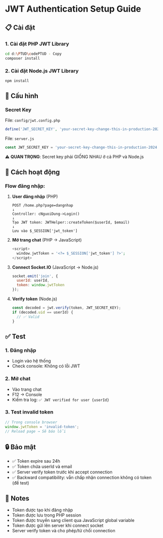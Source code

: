 # JWT Authentication Setup Guide

## 📋 Cài đặt

### 1. Cài đặt PHP JWT Library
```bash
cd d:\PTUD\codePTUD - Copy
composer install
```

### 2. Cài đặt Node.js JWT Library
```bash
npm install
```

## 🔧 Cấu hình

### Secret Key
File: `config/jwt.config.php`
```php
define('JWT_SECRET_KEY', 'your-secret-key-change-this-in-production-2024');
```

File: `server.js`
```javascript
const JWT_SECRET_KEY = 'your-secret-key-change-this-in-production-2024';
```

⚠️ **QUAN TRỌNG**: Secret key phải GIỐNG NHAU ở cả PHP và Node.js

## 🚀 Cách hoạt động

### Flow đăng nhập:

1. **User đăng nhập** (PHP)
   ```
   POST /home.php?page=dangnhap
   ↓
   Controller: cNguoiDung->Login()
   ↓
   Tạo JWT token: JWTHelper::createToken($userId, $email)
   ↓
   Lưu vào $_SESSION['jwt_token']
   ```

2. **Mở trang chat** (PHP → JavaScript)
   ```php
   <script>
     window.jwtToken = '<?= $_SESSION['jwt_token'] ?>';
   </script>
   ```

3. **Connect Socket.IO** (JavaScript → Node.js)
   ```javascript
   socket.emit('join', {
     userId: userId,
     token: window.jwtToken
   });
   ```

4. **Verify token** (Node.js)
   ```javascript
   const decoded = jwt.verify(token, JWT_SECRET_KEY);
   if (decoded.uid == userId) {
     // ✅ Valid
   }
   ```

## ✅ Test

### 1. Đăng nhập
- Login vào hệ thống
- Check console: Không có lỗi JWT

### 2. Mở chat
- Vào trang chat
- F12 → Console
- Kiểm tra log: `✅ JWT verified for user {userId}`

### 3. Test invalid token
```javascript
// Trong console browser
window.jwtToken = 'invalid-token';
// Reload page → Sẽ báo lỗi
```

## 🔒 Bảo mật

- ✅ Token expire sau 24h
- ✅ Token chứa userId và email
- ✅ Server verify token trước khi accept connection
- ✅ Backward compatibility: vẫn chấp nhận connection không có token (để test)

## 📝 Notes

- Token được tạo khi đăng nhập
- Token được lưu trong PHP session
- Token được truyền sang client qua JavaScript global variable
- Token được gửi lên server khi connect socket
- Server verify token và cho phép/từ chối connection
